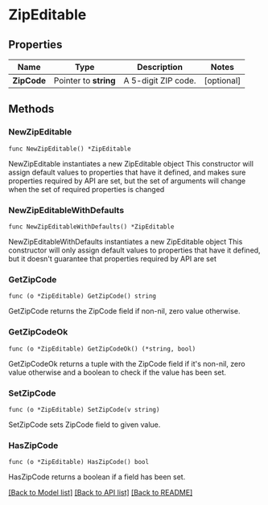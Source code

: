 # ZipEditable

## Properties

Name | Type | Description | Notes
------------ | ------------- | ------------- | -------------
**ZipCode** | Pointer to **string** | A 5-digit ZIP code. | [optional] 

## Methods

### NewZipEditable

`func NewZipEditable() *ZipEditable`

NewZipEditable instantiates a new ZipEditable object
This constructor will assign default values to properties that have it defined,
and makes sure properties required by API are set, but the set of arguments
will change when the set of required properties is changed

### NewZipEditableWithDefaults

`func NewZipEditableWithDefaults() *ZipEditable`

NewZipEditableWithDefaults instantiates a new ZipEditable object
This constructor will only assign default values to properties that have it defined,
but it doesn't guarantee that properties required by API are set

### GetZipCode

`func (o *ZipEditable) GetZipCode() string`

GetZipCode returns the ZipCode field if non-nil, zero value otherwise.

### GetZipCodeOk

`func (o *ZipEditable) GetZipCodeOk() (*string, bool)`

GetZipCodeOk returns a tuple with the ZipCode field if it's non-nil, zero value otherwise
and a boolean to check if the value has been set.

### SetZipCode

`func (o *ZipEditable) SetZipCode(v string)`

SetZipCode sets ZipCode field to given value.

### HasZipCode

`func (o *ZipEditable) HasZipCode() bool`

HasZipCode returns a boolean if a field has been set.


[[Back to Model list]](../README.md#documentation-for-models) [[Back to API list]](../README.md#documentation-for-api-endpoints) [[Back to README]](../README.md)



